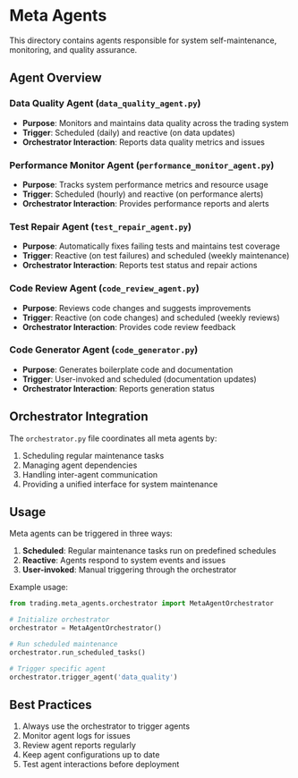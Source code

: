 # Meta Agents

This directory contains agents responsible for system self-maintenance, monitoring, and quality assurance.

## Agent Overview

### Data Quality Agent (`data_quality_agent.py`)
- **Purpose**: Monitors and maintains data quality across the trading system
- **Trigger**: Scheduled (daily) and reactive (on data updates)
- **Orchestrator Interaction**: Reports data quality metrics and issues

### Performance Monitor Agent (`performance_monitor_agent.py`)
- **Purpose**: Tracks system performance metrics and resource usage
- **Trigger**: Scheduled (hourly) and reactive (on performance alerts)
- **Orchestrator Interaction**: Provides performance reports and alerts

### Test Repair Agent (`test_repair_agent.py`)
- **Purpose**: Automatically fixes failing tests and maintains test coverage
- **Trigger**: Reactive (on test failures) and scheduled (weekly maintenance)
- **Orchestrator Interaction**: Reports test status and repair actions

### Code Review Agent (`code_review_agent.py`)
- **Purpose**: Reviews code changes and suggests improvements
- **Trigger**: Reactive (on code changes) and scheduled (weekly reviews)
- **Orchestrator Interaction**: Provides code review feedback

### Code Generator Agent (`code_generator.py`)
- **Purpose**: Generates boilerplate code and documentation
- **Trigger**: User-invoked and scheduled (documentation updates)
- **Orchestrator Interaction**: Reports generation status

## Orchestrator Integration

The `orchestrator.py` file coordinates all meta agents by:
1. Scheduling regular maintenance tasks
2. Managing agent dependencies
3. Handling inter-agent communication
4. Providing a unified interface for system maintenance

## Usage

Meta agents can be triggered in three ways:
1. **Scheduled**: Regular maintenance tasks run on predefined schedules
2. **Reactive**: Agents respond to system events and issues
3. **User-invoked**: Manual triggering through the orchestrator

Example usage:
```python
from trading.meta_agents.orchestrator import MetaAgentOrchestrator

# Initialize orchestrator
orchestrator = MetaAgentOrchestrator()

# Run scheduled maintenance
orchestrator.run_scheduled_tasks()

# Trigger specific agent
orchestrator.trigger_agent('data_quality')
```

## Best Practices

1. Always use the orchestrator to trigger agents
2. Monitor agent logs for issues
3. Review agent reports regularly
4. Keep agent configurations up to date
5. Test agent interactions before deployment 